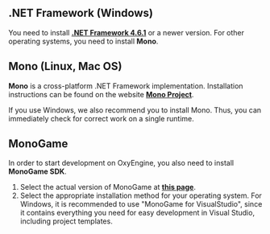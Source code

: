 ## .NET Framework (Windows)

You need to install **[.NET Framework 4.6.1](https://www.microsoft.com/en-US/download/details.aspx?id=56116)** or a newer version. For other operating systems, you need to install **Mono**.

## Mono (Linux, Mac OS)

**Mono** is a cross-platform .NET Framework implementation. Installation instructions can be found on the website **[Mono Project](http://www.mono-project.com/download/stable/)**.

If you use Windows, we also recommend you to install Mono. Thus, you can immediately check for correct work on a single runtime.

## MonoGame

In order to start development on OxyEngine, you also need to install **MonoGame SDK**.
1. Select the actual version of MonoGame at **[this page](http://www.monogame.net/downloads/)**.
2. Select the appropriate installation method for your operating system. For Windows, it is recommended to use "MonoGame for VisualStudio", since it contains everything you need for easy development in Visual Studio, including project templates.